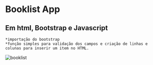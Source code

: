 # Booklist App
## Em html, Bootstrap e Javascript


    *importação do bootstrap
    *função simples para validação dos campos e criação de linhas e colunas para inserir um item no HTML.

![booklist](https://raw.githubusercontent.com/diegobaena89/javascript/main/Day06%20-%20Booklist/booklist.gif)
